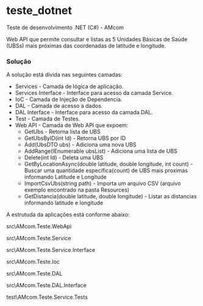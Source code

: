 # teste_dotnet
Teste de desenvolvimento .NET (C#) - AMcom

Web API que permite consultar e listas as 5 Unidades Básicas de Saúde (UBSs) mais próximas das coordenadas de latitude e longitude.

### Solução

A solução está divida nas seguintes camadas:


* Services - Camada de lógica de aplicação.
* Services Interface - Interface para acesso da camada Service.
* IoC - Camada de Injeção de Dependencia.
* DAL - Camada de acesso a dados.
* DAL Interface - Interface para acesso da camada DAL.
* Test - Camada de Testes.
* Web API - Camada de Web API que expoem:
	* GetUbs - Retorna lista de UBS
    * GetUbsByID(int Id) - Retorna UBS por ID
    * Add(UbsDTO ubs) - Adiciona uma nova UBS
    * AddRange(IEnumerable<UbsDTO> ubsList) - Adiciona uma lista de UBS 
    * Delete(int Id) - Deleta uma UBS
    * GetByLocationAsync(double latitude, double longitude, int count) - Buscar uma quantidade especifica(count) de UBS mais proximas informando Latitude e Longitude
    * ImportCsvUbs(string path) - Importa um arquivo CSV (arquivo exemplo encontrado na pasta Resources)
    * GetDistancia(double latitude, double longitude) - Listar as distancias informando latitude e longitude

A estrutuda da aplicações está conforme abaixo:

src\AMcom.Teste.WebApi

src\AMcom.Teste.Service

src\AMcom.Teste.Service.Interface

src\AMcom.Teste.Ioc

src\AMcom.Teste.DAL

src\AMcom.Teste.DAL.Interface

test\AMcom.Teste.Service.Tests